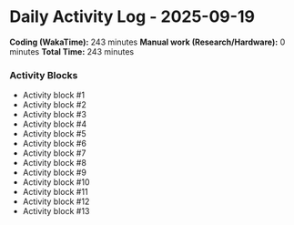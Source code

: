 # Daily Activity Log - 2025-09-19

**Coding (WakaTime):** 243 minutes
**Manual work (Research/Hardware):** 0 minutes
**Total Time:** 243 minutes

### Activity Blocks
- Activity block #1
- Activity block #2
- Activity block #3
- Activity block #4
- Activity block #5
- Activity block #6
- Activity block #7
- Activity block #8
- Activity block #9
- Activity block #10
- Activity block #11
- Activity block #12
- Activity block #13
